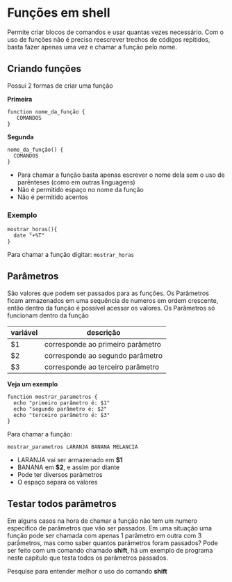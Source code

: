 # Funções em shell

Permite criar blocos de comandos e usar quantas vezes necessário.
Com o uso de funções não é preciso reescrever trechos de códigos repitidos, basta fazer apenas uma vez e chamar a função pelo nome.

## Criando funções
Possui 2 formas de criar uma função

**Primeira**
```
function nome_da_função {
   COMANDOS
}
```

**Segunda**
```
nome_da_função() {
  COMANDOS
}
```

* Para chamar a função basta apenas escrever o nome dela sem o uso de parênteses (como em outras linguagens)
* Não é permitido espaço no nome da função
* Não é permitido acentos

### Exemplo
```
mostrar_horas(){
  date "+%T"
}
```
Para chamar a função digitar: `mostrar_horas`

## Parâmetros 

São valores que podem ser passados para as funções.
Os Parâmetros ficam armazenados em uma sequência de numeros em ordem crescente, então dentro da função é possível acessar os valores.
Os Parâmetros só funcionam dentro da função


variável | descrição
---------|----------
$1       | corresponde ao primeiro parâmetro 
$2       | corresponde ao segundo parâmetro 
$3       | corresponde ao terceiro parâmetro 

**Veja um exemplo**
```
function mostrar_parametros {
  echo "primeiro parâmetro é: $1"
  echo "segundo parâmetro é: $2"
  echo "terceiro parâmetro é: $3"
}
```
Para chamar a função:

`mostrar_parametros LARANJA BANANA MELANCIA`

* LARANJA vai ser armazenado em **$1**
* BANANA em **$2**, e assim por diante
* Pode ter diversos parâmetros
* O espaço separa os valores

## Testar todos parâmetros
 Em alguns casos na hora de chamar a função não tem um numero específico de parâmetros que vão ser passados.
 Em uma situação uma função pode ser chamada com apenas 1 parâmetro em outra com 3 parâmetros, mas como saber quantos parâmetros foram passados?
 Pode ser feito com um comando chamado **shift**, há um exemplo de programa neste capítulo que testa todos os parâmetros passados.

Pesquise para entender melhor o uso do comando **shift**

